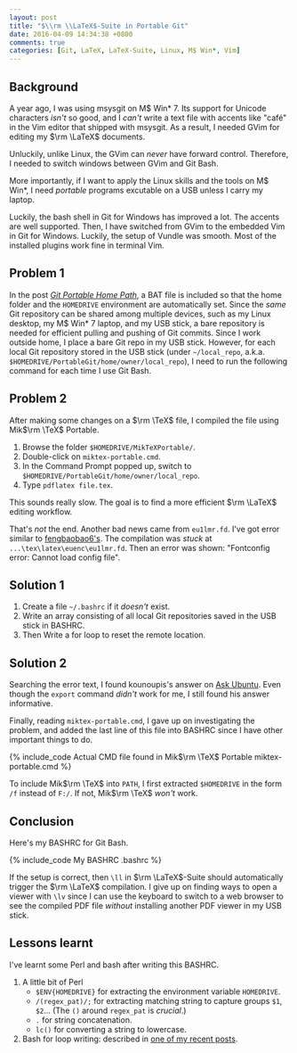 ```yaml
---
layout: post
title: "$\\rm \\LaTeX$-Suite in Portable Git"
date: 2016-04-09 14:34:38 +0800
comments: true
categories: [Git, LaTeX, LaTeX-Suite, Linux, M$ Win*, Vim]
---
```


Background
---

A year ago, I was using msysgit on M\$ Win\* 7. Its support for
Unicode characters *isn't* so good, and I *can't* write a text file
with accents like "café" in the Vim editor that shipped with msysgit.
As a result, I needed GVim for editing my $\rm \LaTeX$ documents.

Unluckily, unlike Linux, the GVim can *never* have forward control.
Therefore, I needed to switch windows between GVim and Git Bash.

More importantly, if I want to apply the Linux skills and the tools on
M\$ Win\*, I need *portable* programs excutable on a USB unless I
carry my laptop.

Luckily, the bash shell in Git for Windows has improved a lot.  The
accents are well supported.  Then, I have switched from GVim to the
embedded Vim in Git for Windows.  Luckily, the setup of Vundle was
smooth. Most of the installed plugins work fine in terminal Vim.

Problem 1
---

In the post [*Git Portable Home Path*][pp1], a BAT file is included so
that the home folder and the `HOMEDRIVE` environment are automatically
set.  Since the *same* Git repository can be shared among multiple
devices, such as my Linux desktop, my M\$ Win\* 7 laptop, and my USB
stick, a bare repository is needed for efficient pulling and pushing
of Git commits.  Since I work outside home, I place a bare Git repo in
my USB stick.  However, for each local Git repository stored in the
USB stick (under `~/local_repo`, a.k.a.
`$HOMEDRIVE/PortableGit/home/owner/local_repo`), I need to run the
following command for each time I use Git Bash.

Problem 2
---

After making some changes on a $\rm \TeX$ file, I compiled the file
using Mik$\rm \TeX$ Portable.

1. Browse the folder `$HOMEDRIVE/MikTeXPortable/`.
2. Double-click on `miktex-portable.cmd`.
3. In the Command Prompt popped up, switch to
   `$HOMEDRIVE/PortableGit/home/owner/local_repo`.
4. Type `pdflatex file.tex`.

This sounds really slow.  The goal is to find a more efficient $\rm
\LaTeX$ editing workflow.

That's *not* the end.  Another bad news came from `eu1lmr.fd`.  I've
got error similar to [fengbaobao6's][err].  The compilation was
*stuck* at `...\tex\latex\euenc\eu1lmr.fd`.  Then an error was shown:
"Fontconfig error: Cannot load config file".

<!-- more -->

Solution 1
---

1. Create a file `~/.bashrc` if it *doesn't* exist.
2. Write an array consisting of all local Git repositories saved in
   the USB stick in BASHRC.
3. Then Write a for loop to reset the remote location.

Solution 2
---

Searching the error text, I found kounoupis's answer on
[Ask Ubuntu][au708541].  Even though the `export` command *didn't*
work for me, I still found his answer informative.

Finally, reading `miktex-portable.cmd`, I gave up on investigating the
problem, and added the last line of this file into BASHRC since I have
other important things to do.

{% include_code Actual CMD file found in Mik$\rm \TeX$ Portable miktex-portable.cmd %}

To include Mik$\rm \TeX$ into `PATH`, I first extracted `$HOMEDRIVE`
in the form `/f` instead of `F:/`.  If not, Mik$\rm \TeX$ *won't*
work.

Conclusion
---

Here's my BASHRC for Git Bash.

{% include_code My BASHRC .bashrc %}

If the setup is correct, then `\ll` in $\rm \LaTeX$-Suite should
automatically trigger the $\rm \LaTeX$ compilation.  I give up on
finding ways to open a viewer with `\lv` since I can use the keyboard
to switch to a web browser to see the compiled PDF file *without*
installing another PDF viewer in my USB stick.

Lessons learnt
---

I've learnt some Perl and bash after writing this BASHRC.

1. A little bit of Perl
    - `$ENV{HOMEDRIVE}` for extracting the environment variable
        `HOMEDRIVE`.
    - `/(regex_pat)/;` for extracting matching string to capture
        groups `$1`, `$2`...  (The `()` around `regex_pat` is
        *crucial*.)
    - `.` for string concatenation.
    - `lc()` for converting a string to lowercase.
2. Bash for loop writing: described in [one of my recent posts][pp2].

[pp1]: /blog/2016/03/20/git-portable-home-path/
[err]: http://bbs.ctex.org/forum.php?mod=viewthread&tid=75679
[au708541]: http://askubuntu.com/a/708541
[pp2]: /blog/2016/04/08/loop-through-an-array-having-only-one-element-in-bash/
